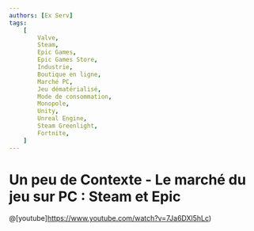 ```yaml
---
authors: [Ex Serv]
tags:
    [
        Valve,
        Steam,
        Epic Games,
        Epic Games Store,
        Industrie,
        Boutique en ligne,
        Marché PC,
        Jeu dématérialisé,
        Mode de consommation,
        Monopole,
        Unity,
        Unreal Engine,
        Steam Greenlight,
        Fortnite,
    ]
---
```


# Un peu de Contexte - Le marché du jeu sur PC : Steam et Epic

@[youtube]https://www.youtube.com/watch?v=7Ja6DXl5hLc)
